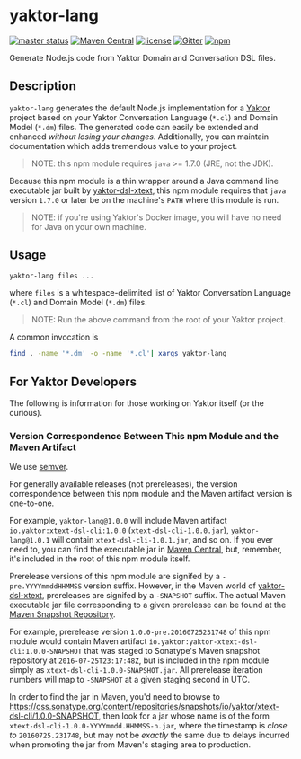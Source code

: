 # yaktor-lang

[![master status](https://img.shields.io/travis/SciSpike/yaktor-dsl-xtext/master.svg?maxAge=3600)]()
[![Maven Central](https://img.shields.io/maven-central/v/io.yaktor/xtext-dsl-cli.svg?maxAge=3600)]()
[![license](https://img.shields.io/github/license/SciSpike/yaktor-dsl-xtext.svg?maxAge=3600)]()
[![Gitter](https://img.shields.io/gitter/room/SciSpike/yaktor.svg?maxAge=3600)]()
[![npm](https://img.shields.io/npm/v/yaktor-lang.svg?maxAge=3600)]()

Generate Node.js code from Yaktor Domain and Conversation DSL files.

## Description

`yaktor-lang` generates the default Node.js implementation for a [Yaktor](http://yaktor.io) project based on your Yaktor Conversation Language (`*.cl`) and Domain Model (`*.dm`) files.
The generated code can easily be extended and enhanced *without losing your changes*. Additionally, you can maintain documentation which adds tremendous value to your project.

> NOTE: this npm module requires `java` >= 1.7.0 (JRE, not the JDK).

Because this npm module is a thin wrapper around a Java command line executable jar built by [yaktor-dsl-xtext](https://github.com/SciSpike/yaktor-dsl-xtext), this npm module requires that `java` version `1.7.0` or later be on the machine's `PATH` where this module is run.

> NOTE: if you're using Yaktor's Docker image, you will have no need for Java on your own machine.

## Usage

```bash
yaktor-lang files ...
```
where `files` is a whitespace-delimited list of Yaktor Conversation Language (`*.cl`) and Domain Model (`*.dm`) files.

> NOTE: Run the above command from the root of your Yaktor project.

A common invocation is

```bash
find . -name '*.dm' -o -name '*.cl'| xargs yaktor-lang
```

## For Yaktor Developers

The following is information for those working on Yaktor itself (or the curious).

### Version Correspondence Between This npm Module and the Maven Artifact

We use [semver](http://semver.org/).

For generally available releases (not prereleases), the version correspondence between this npm module and the Maven artifact version is one-to-one.

For example, `yaktor-lang@1.0.0` will include Maven artifact `io.yaktor:xtext-dsl-cli:1.0.0` (`xtext-dsl-cli-1.0.0.jar`), `yaktor-lang@1.0.1` will contain `xtext-dsl-cli-1.0.1.jar`, and so on.
If you ever need to, you can find the executable jar in [Maven Central](http://repo1.maven.org/maven2/io/yaktor/xtext-dsl-cli/), but, remember, it's included in the root of this npm module itself.

Prerelease versions of this npm module are signifed by a `-pre.YYYYmmddHHMMSS` version suffix. However, in the Maven world of [yaktor-dsl-xtext](https://github.com/SciSpike/yaktor-dsl-xtext),
prereleases are signifed by a `-SNAPSHOT` suffix.
The actual Maven executable jar file corresponding to a given prerelease can be found at the [Maven Snapshot Repository](https://oss.sonatype.org/content/repositories/snapshots/io/yaktor/xtext-dsl-cli/).

For example, prerelease version `1.0.0-pre.20160725231748` of this npm module would contain Maven artifact `io.yaktor:yaktor-xtext-dsl-cli:1.0.0-SNAPSHOT` that was staged to Sonatype's Maven snapshot repository at `2016-07-25T23:17:48Z`, but is included in the npm module simply as `xtext-dsl-cli-1.0.0-SNAPSHOT.jar`.  All prerelease iteration numbers will map to `-SNAPSHOT` at a given staging second in UTC.

In order to find the jar in Maven, you'd need to browse to https://oss.sonatype.org/content/repositories/snapshots/io/yaktor/xtext-dsl-cli/1.0.0-SNAPSHOT, then look for a jar whose name is of the form
`xtext-dsl-cli-1.0.0-YYYYmmdd.HHMMSS-n.jar`, where the timestamp is *close to* `20160725.231748`, but may not be *exactly* the same
due to delays incurred when promoting the jar from Maven's staging area to production.
